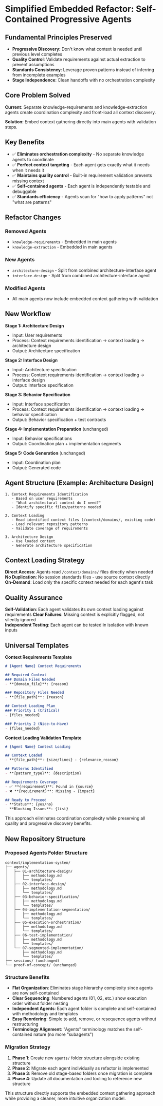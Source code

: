 # Simplified Embedded Refactor: Self-Contained Progressive Agents

## Fundamental Principles Preserved

- **Progressive Discovery**: Don't know what context is needed until previous level completes
- **Quality Control**: Validate requirements against actual extraction to prevent assumptions
- **Standards Consistency**: Leverage proven patterns instead of inferring from incomplete examples
- **Stage Independence**: Clean handoffs with no orchestration complexity

## Core Problem Solved

**Current**: Separate knowledge-requirements and knowledge-extraction agents create coordination complexity and front-load all context discovery.

**Solution**: Embed context gathering directly into main agents with validation steps.

## Key Benefits

- ✅ **Eliminates orchestration complexity** - No separate knowledge agents to coordinate
- ✅ **Perfect context targeting** - Each agent gets exactly what it needs when it needs it  
- ✅ **Maintains quality control** - Built-in requirement validation prevents missing context
- ✅ **Self-contained agents** - Each agent is independently testable and debuggable
- ✅ **Standards efficiency** - Agents scan for "how to apply patterns" not "what are patterns"

## Refactor Changes

### Removed Agents
- `knowledge-requirements` - Embedded in main agents
- `knowledge-extraction` - Embedded in main agents

### New Agents  
- `architecture-design` - Split from combined architecture-interface agent
- `interface-design` - Split from combined architecture-interface agent

### Modified Agents
- All main agents now include embedded context gathering with validation

## New Workflow

**Stage 1: Architecture Design**  
- Input: User requirements
- Process: Context requirements identification → context loading → architecture design
- Output: Architecture specification

**Stage 2: Interface Design**
- Input: Architecture specification
- Process: Context requirements identification → context loading → interface design
- Output: Interface specification

**Stage 3: Behavior Specification**
- Input: Interface specification
- Process: Context requirements identification → context loading → behavior specification  
- Output: Behavior specification + test contracts

**Stage 4: Implementation Preparation** (unchanged)
- Input: Behavior specifications
- Output: Coordination plan + implementation segments

**Stage 5: Code Generation** (unchanged)  
- Input: Coordination plan
- Output: Generated code

## Agent Structure (Example: Architecture Design)

```
1. Context Requirements Identification
   - Based on user requirements
   - "What architectural context do I need?"
   - Identify specific files/patterns needed

2. Context Loading 
   - Read identified context files (/context/domains/, existing code)
   - Load relevant repository patterns
   - Validate coverage of requirements

3. Architecture Design
   - Use loaded context
   - Generate architecture specification
```

## Context Loading Strategy

**Direct Access**: Agents read `/context/domains/` files directly when needed
**No Duplication**: No session standards files - use source context directly
**On-Demand**: Load only the specific context needed for each agent's task

## Quality Assurance

**Self-Validation**: Each agent validates its own context loading against requirements
**Clear Failures**: Missing context is explicitly flagged, not silently ignored  
**Independent Testing**: Each agent can be tested in isolation with known inputs

## Universal Templates

**Context Requirements Template**
```markdown
# {Agent Name} Context Requirements

## Required Context
### Domain Files Needed
- **{domain_file}**: {reason}

### Repository Files Needed
- **{file_path}**: {reason}

## Context Loading Plan
### Priority 1 (Critical)
- {files_needed}

### Priority 2 (Nice-to-Have)  
- {files_needed}
```

**Context Loading Validation Template**
```markdown
# {Agent Name} Context Loading

## Context Loaded
- **{file_path}**: {size/lines} - {relevance_reason}

## Patterns Identified
- **{pattern_type}**: {description}

## Requirements Coverage
- ✅ **{requirement}**: Found in {source}
- ❌ **{requirement}**: Missing - {impact}

## Ready to Proceed
- **Status**: {yes/no}
- **Blocking Issues**: {list}
```

This approach eliminates coordination complexity while preserving all quality and progressive discovery benefits.

## New Repository Structure

### Proposed Agents Folder Structure
```
context/implementation-system/
├── agents/
│   ├── 01-architecture-design/
│   │   ├── methodology.md
│   │   └── templates/
│   ├── 02-interface-design/
│   │   ├── methodology.md  
│   │   └── templates/
│   ├── 03-behavior-specification/
│   │   ├── methodology.md
│   │   └── templates/
│   ├── 04-implementation-segmentation/
│   │   ├── methodology.md
│   │   └── templates/
│   ├── 05-execution-orchestration/
│   │   ├── methodology.md
│   │   └── templates/
│   ├── 06-test-implementation/
│   │   ├── methodology.md
│   │   └── templates/
│   └── 07-segmented-implementation/
│       ├── methodology.md
│       └── templates/
├── sessions/ (unchanged)
└── proof-of-concept/ (unchanged)
```

### Structure Benefits

- **Flat Organization**: Eliminates stage hierarchy complexity since agents are now self-contained
- **Clear Sequencing**: Numbered agents (01, 02, etc.) show execution order without folder nesting
- **Independent Agents**: Each agent folder is complete and self-contained with methodology and templates
- **Easy Reordering**: Simple to add, remove, or resequence agents without restructuring
- **Terminology Alignment**: "Agents" terminology matches the self-contained nature (no more "subagents")

### Migration Strategy

1. **Phase 1**: Create new `agents/` folder structure alongside existing structure
2. **Phase 2**: Migrate each agent individually as refactor is implemented
3. **Phase 3**: Remove old stage-based folders once migration is complete
4. **Phase 4**: Update all documentation and tooling to reference new structure

This structure directly supports the embedded context gathering approach while providing a cleaner, more intuitive organization model.